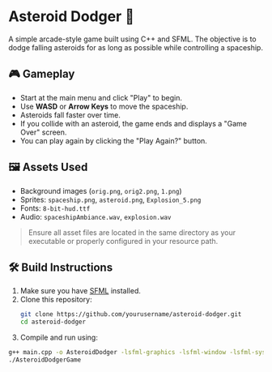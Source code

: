 # Asteroid Dodger 🚀

A simple arcade-style game built using C++ and SFML. The objective is to dodge falling asteroids for as long as possible while controlling a spaceship.

## 🎮 Gameplay

- Start at the main menu and click "Play" to begin.
- Use **WASD** or **Arrow Keys** to move the spaceship.
- Asteroids fall faster over time.
- If you collide with an asteroid, the game ends and displays a "Game Over" screen.
- You can play again by clicking the "Play Again?" button.

## 🖼️ Assets Used

- Background images (`orig.png`, `orig2.png`, `1.png`)
- Sprites: `spaceship.png`, `asteroid.png`, `Explosion_5.png`
- Fonts: `8-bit-hud.ttf`
- Audio: `spaceshipAmbiance.wav`, `explosion.wav`

> Ensure all asset files are located in the same directory as your executable or properly configured in your resource path.

## 🛠️ Build Instructions

1. Make sure you have [SFML](https://www.sfml-dev.org/) installed.
2. Clone this repository:
   ```bash
   git clone https://github.com/yourusername/asteroid-dodger.git
   cd asteroid-dodger 
3. Compile and run using:
```bash
g++ main.cpp -o AsteroidDodger -lsfml-graphics -lsfml-window -lsfml-system -lsfml-audio
./AsteroidDodgerGame


